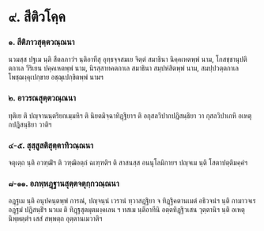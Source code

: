 <h1>๙. สีติวโคฺค</h1>
<h3>๑. สีติภาวสุตฺตวณฺณนา</h3>
<p> นวมสฺส ปฐเม นฺติ สีตลภาวํฯ นฺติอาทีสุ อุทฺธจฺจสมเย จิตฺตํ สมาธินา นิคฺคเหตพฺพํ นาม, โกสชฺชานุปติตกาเล วีริเยน ปคฺคเหตพฺพํ นาม, นิรสฺสาทคตกาเล สมาธินา สมฺปหํสิตพฺพํ นาม, สมปฺปวตฺตกาเล โพชฺฌงฺคุเปกฺขาย อชฺฌุเปกฺขิตพฺพํ นามฯ</p>


<h3>๒. อาวรณสุตฺตวณฺณนา</h3>
<p> ทุติเย ติ ปญฺจานนฺตริยกเมฺมหิฯ ติ นิยตมิจฺฉาทิฎฺฐิยาฯ ติ อกุสลวิปากปฎิสนฺธิยา วา กุสลวิปาเกหิ อเหตุกปฎิสนฺธิยา วาติฯ</p>


<h3>๔-๕. สุสฺสูสติสุตฺตาทิวณฺณนา</h3>
<p> จตุเตฺถ  นฺติ อวฑฺฒิํฯ ติ วฑฺฒิอตฺถํ ฉเฑฺฑติฯ ติ  สาสนสฺส อนนุโลมิกายฯ ปญฺจเม นฺติ โสตาปตฺติมคฺคํฯ</p>


<h3>๘-๑๑. อภพฺพฎฺฐานสุตฺตจตุกฺกวณฺณนา</h3>
<p> อฎฺฐเม นฺติ อนุปคนฺตพฺพํ การณํ, ปญฺจนฺนํ เวรานํ ทฺวาสฎฺฐิยา จ ทิฎฺฐิคตานเมตํ อธิวจนํฯ นฺติ กามาวจเร อฎฺฐมํ ปฎิสนฺธิํฯ นวเม ติ ทิฎฺฐสุตมุตมงฺคเลน ฯ ทสเม นฺติอาทีนิ อตฺตทิฎฺฐิวเสน วุตฺตานิฯ นฺติ อเหตุนิพฺพตฺตํฯ เสสํ สพฺพตฺถ อุตฺตานเมวาติฯ</p>

</p>





